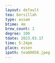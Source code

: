 ```yaml
---
layout: default
tea: borsillah
type: assam
btime: 4m
brew_count: 1
degree: 100
tdate: 2023.03.17
time: 5:24pm
place: essen
ipath: tea00050.jpeg
---
```

